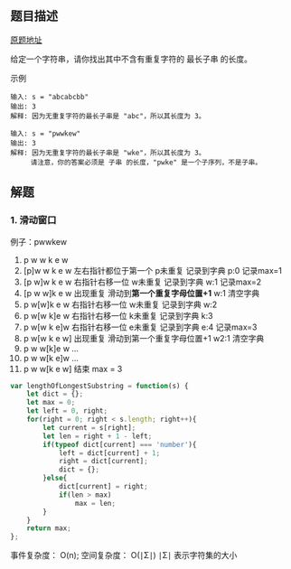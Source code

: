## 题目描述

[原题地址](https://leetcode-cn.com/problems/xxx)

给定一个字符串，请你找出其中不含有重复字符的 最长子串 的长度。

示例

```
输入: s = "abcabcbb"
输出: 3 
解释: 因为无重复字符的最长子串是 "abc"，所以其长度为 3。

输入: s = "pwwkew"
输出: 3
解释: 因为无重复字符的最长子串是 "wke"，所以其长度为 3。
     请注意，你的答案必须是 子串 的长度，"pwke" 是一个子序列，不是子串。
```

## 解题

### 1. 滑动窗口
   
例子：pwwkew

1.  p w w k e w
2. [p]w w k e w 左右指针都位于第一个 p未重复 记录到字典 p:0 记录max=1
3. [p w]w k e w 右指针右移一位 w未重复 记录到字典 w:1 记录max=2
4. [p w w]k e w 出现重复 滑动到**第一个重复字母位置+1** w:1 清空字典 
5.  p w[w]k e w 右指针右移一位 w未重复 记录到字典 w:2
6.  p w[w k]e w 右指针右移一位 k未重复 记录到字典 k:3
7.  p w[w k e]w 右指针右移一位 e未重复 记录到字典 e:4 记录max=3
8.  p w[w k e w] 出现重复 滑动到第一个重复字母位置+1 w2:1 清空字典
9.  p w w[k]e w ...
10. p w w[k e]w ...
11. p w w[k e w] 结束 max = 3

```javascript
var lengthOfLongestSubstring = function(s) {
    let dict = {};
    let max = 0;
    let left = 0, right;
    for(right = 0; right < s.length; right++){
        let current = s[right];
        let len = right + 1 - left;
        if(typeof dict[current] === 'number'){
            left = dict[current] + 1;
            right = dict[current];
            dict = {};
        }else{
            dict[current] = right;
            if(len > max)
                max = len;
        }
    }
    return max;
};
```

事件复杂度： O(n);
空间复杂度： O(∣Σ∣)   ∣Σ∣ 表示字符集的大小 